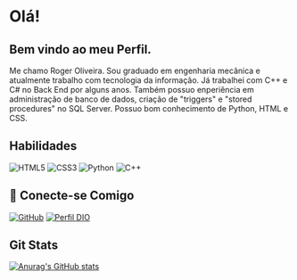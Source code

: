 <div>
    <h1>Olá! 
    </h1>
    <h2>Bem vindo ao meu Perfil.</h2>
Me chamo Roger Oliveira. 
Sou graduado em engenharia mecânica e atualmente trabalho com tecnologia da informação. 
Já trabalhei com C++ e C# no Back End por alguns anos.
Também possuo enperiência em administração de banco de dados, criação de "triggers" e "stored procedures" no SQL Server.
Possuo bom conhecimento de Python, HTML e CSS.





## Habilidades

![HTML5](https://img.shields.io/badge/HTML5-000?style=for-the-badge&logo=html5)
![CSS3](https://img.shields.io/badge/CSS3-000?style=for-the-badge&logo=css3&logoColor=264CE4)
![Python](https://img.shields.io/badge/Python-000?style=for-the-badge&logo=python)
![C++](https://img.shields.io/badge/C%2B%2B-000?style=for-the-badge&logo=c%2B%2B&logoColor=00599C)


## 🔗 Conecte-se Comigo

[![GitHub](https://img.shields.io/badge/GitHub-00599C?style=for-the-badge&logo=github&logoColor=fff)](https://github.com/oliroq7791)
[![Perfil DIO](https://img.shields.io/badge/-Meu%20Perfil%20na%20DIO-000?style=for-the-badge)](https://www.dio.me/users/roger_quintino)

## Git Stats

[![Anurag's GitHub stats](https://github-readme-stats.vercel.app/api?username=oliroq7791)](https://github.com/anuraghazra/github-readme-stats)

